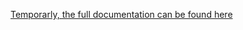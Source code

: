 

[Temporarly, the full documentation can be found here](https://docs.google.com/document/d/1wzCrAkU2tk5e7L8pYLOeyJYai7upFBLhANWY1yDTOao/edit?usp=sharing)

<!--
# DSFKIT
DSFKIT is the official Terraform toolkit designed to automate the deployment and maintanence of Imperva's Data Security Fabric AKA DSF.

# Installation Modes
DSFKit supports two installation modes:
1. UI Mode
2. CLI Mode

## UI Mode
This mode makes use of Terraform Cloud (AKA TF Cloud), a service that allows deployng/destoring deployments via a dedicated UI.
Using this mode, only requires us to connect the Terraform Cloud to our github account where the TF code resides.
Once done, deployng the environment is done with a click of a button from Terraform Cloud infrastructures. 
Terrafrom Cloud will then pull the TF scripts from the github repository and run it remotely.

UI Mode can be used in case we need to demo DSF in our internal cloud account with a click of a button, or in case customers already own a TF Cloud Account.

### Imperva's Terraform Cloud Accounts
DSFKIT supports deployment of DSF from our internal Imperva's Terraform Account, which will be accessible for internal use (SEs, QA, Research, etc').

Imperva's Terraform Cloud account will be used deploy/destroy demo environments on AWS accounts owned by Imperva.

For each TF Cloud deployment a new 'workspace' should be created.
The name of the workspace will be always in the following format: dsf-[NAME_OF_CUSTOMER]-[NAME_OF_ENVIRONMENT].

Full deployment instruction can be found in section "Terraform Cloud Deployment"

### Customer's Terraform Cloud Account
In cases where customers have a Terraform Cloud account or they are interested to open one, they can use their Terraform Cloud account.

Full deployment instruction can be found in section "Terraform Cloud Deployment"

### Terraform Cloud Deployment
Access the Terraform Cloud Account (internal or owned by customer) and follow the following steps:

/****xx TBD xxx****/

The following arguments are required:
- AWS Secret 
- AWS Access Key
- AWS Region
- Example Name (the name of the TF recipe we want to run)


## CLI Mode
This mode makes use Terraform CLI to deploy/destroy environments.
Terraform CLI makes use of bash script, as result it can be used only in case the the user owns a linux machine and they are willing to run it locally.To run Terraform CLI follow the following steps:

### One-time Steps
1. Download git (link to official documentation)
2. Download Terraform (link to official documentation)

### Deploy
1. Clone dsfkit.git
2. cd into the requested TF "recipe": 
'cd dsfkit/deploy/example/[example_name]'
i.e. 'cd dsfkit/deploy/example/hub_hadr'
3. Apply the TF recipe: 

```bash
terraform init & sudo terraform apply -auto-approve -var="aws_region=${region}" -var="aws_access_key_id=${access_key}" -var="aws_secret_access_key=${secret_key}"
```


** NOTE that you are required to supply the following parameters: aws_access_key_id, aws_secret_access_key and region

## CLI Mode with Installer Machine
In case the the user doesn't own a linux machine or they are not willing to run it locally, DSFKIT support the deployment via DSFKIT Installer Machine, a dedicated machine that acts as a bastion server.
The user needs only to create a small ec2 machine with the following user-data:


```bash
#!/bin/bash -x 
 
exec > >(tee /var/log/user-data.log|logger -t user-data -s 2>/dev/console) 2>&1
set -e

sudo yum -y install git

sudo yum install -y yum-utils
sudo yum-config-manager --add-repo https://rpm.releases.hashicorp.com/RHEL/hashicorp.repo
sudo yum -y install terraform

sudo git clone https://github.com/imperva/dsfkit.git
cd /dsfkit/deploy/examples/${example_name}

sudo terraform init
sudo terraform apply -auto-approve -var="aws_region=${region}" -var="aws_access_key_id=${access_key}" -var="aws_secret_access_key=${secret_key}"
```

This script does the following:
1. Downloads git (link to official documentation)
2. Downloads Terraform (link to official documentation)
3. Clones dsfkit.git
4. cd into the requested TF "recipe": i.e. 'cd dsfkit/deploy/example/hub_hadr'
5. Apply the TF recipe:

```bash
terraform init & sudo terraform apply -auto-approve -var="aws_region=${region}" -var="aws_access_key_id=${access_key}" -var="aws_secret_access_key=${secret_key}"
```

To automate this step DSFKIT expose a dedictaed TF script that creates the Installer Machine with the user-data. 

To use the TF Installer recipe follow the following step:

```bash
cd into dsfkit/deploy/installer_machine & terraform init & terraform apply
```

This TF script is OS-Safe as it doesn't run any bash script.

** NOTE: git and terraform are pre-requisites **

# Examples
We recognize that each customer has they own requirments:
Number of GWs, HADR deployment, networking, securoty etc'

In order to support different deployments, DSFKIT ships several builtin "recipies" - TF scripts that rapresents common deployments:
1. hub_hadr
2. hub_gw_multi_region
3. hub_gw_new_vpc

Customers with different deployment requirments can copy TF resources and modules to assemble a new TF script that fits their needs.



# IAM Roles
TBD
 -->
